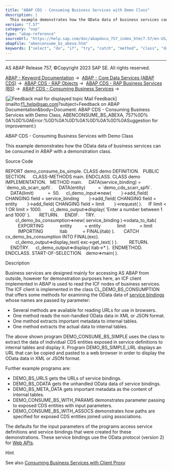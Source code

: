 ```yaml
---
title: "ABAP CDS - Consuming Business Services with Demo Class"
description: |
  This example demonstrates how the OData data of business services can be consumed in ABAP with a demonstration class. Source Code REPORT demo_consume_bs_simple. CLASS demo DEFINITION. PUBLIC SECTION. CLASS-METHODS main. ENDCLASS. CLASS demo IMPLEMENTATION. METHOD main. DATA(service_binding) = `
version: "7.57"
category: "oop"
type: "abap-reference"
sourceUrl: "https://help.sap.com/doc/abapdocu_757_index_htm/7.57/en-US/abenconsume_bs_abexa.htm"
abapFile: "abenconsume_bs_abexa.htm"
keywords: ["select", "do", "if", "try", "catch", "method", "class", "data", "internal-table", "abenconsume", "abexa"]
---
```


* * *

AS ABAP Release 757, ©Copyright 2023 SAP SE. All rights reserved.

[ABAP - Keyword Documentation](https://help.sap.com/doc/abapdocu_757_index_htm/7.57/en-US/abenabap.htm) →  [ABAP - Core Data Services (ABAP CDS)](https://help.sap.com/doc/abapdocu_757_index_htm/7.57/en-US/abencds.htm) →  [ABAP CDS - RAP Objects](https://help.sap.com/doc/abapdocu_757_index_htm/7.57/en-US/abencds_rap_objects.htm) →  [ABAP CDS - RAP Business Services (BS)](https://help.sap.com/doc/abapdocu_757_index_htm/7.57/en-US/abencds_business_services.htm) →  [ABAP CDS - Consuming Business Services](https://help.sap.com/doc/abapdocu_757_index_htm/7.57/en-US/abenservice_bindings_abexas.htm) → 

 [![](Mail.gif?object=Mail.gif&sap-language=EN "Feedback mail for displayed topic") Mail Feedback](mailto:f1_help@sap.com?subject=Feedback on ABAP Documentation&body=Document: ABAP CDS - Consuming Business Services with Demo Class, ABENCONSUME_BS_ABEXA, 757%0D%
0A%0D%0AError:%0D%0A%0D%0A%0D%0A%0D%0ASuggestion for improvement:)

ABAP CDS - Consuming Business Services with Demo Class

This example demonstrates how the OData data of business services can be consumed in ABAP with a demonstration class.

Source Code   

REPORT demo\_consume\_bs\_simple.
CLASS demo DEFINITION.
  PUBLIC SECTION.
    CLASS-METHODS main.
ENDCLASS.
CLASS demo IMPLEMENTATION.
  METHOD main.
    DATA(service\_binding) = \`demo\_sb\_scarr\_spfli\`.
    DATA(entity)          = \`demo\_cds\_scarr\_spfli\`.
    DATA(limit)           =  50.
    cl\_demo\_input=>new(
       )->add\_field( CHANGING field = service\_binding
       )->add\_field( CHANGING field = entity
       )->add\_field( CHANGING field = limit
       )->request( ).
    IF limit < 1 OR limit > 1000.
      cl\_demo\_output=>display( 'Enter a number between 1 and 1000' ).
      RETURN.
    ENDIF.
    TRY.
        cl\_demo\_bs\_consumption=>new( service\_binding )->odata\_to\_itab(
          EXPORTING
            entity          = entity
            limit           = limit
          IMPORTING
            itab            = FINAL(itab) ).
      CATCH cx\_demo\_bs\_consumption INTO FINAL(exc).
        cl\_demo\_output=>display\_text( exc->get\_text( ) ).
        RETURN.
    ENDTRY.
    cl\_demo\_output=>display( itab->\* ).  ENDMETHOD.
ENDCLASS.
START-OF-SELECTION.
  demo=>main( ).

Description   

Business services are designed mainly for accessing AS ABAP from outside, however for demonstration purposes here, an ICF client implemented in ABAP is used to read the ICF nodes of business services. The ICF client is implemented in the class CL\_DEMO\_BS\_CONSUMPTION that offers some methods for examining the OData data of [service bindings](https://help.sap.com/doc/abapdocu_757_index_htm/7.57/en-US/abenservice_binding_glosry.htm "Glossary Entry") whose names are passed by parameter:

-   Several methods are available for reading URLs for use in browsers.
-   One method reads the non-handled OData data in XML or JSON format.
-   One method extracts important metadata to internal tables.
-   One method extracts the actual data to internal tables.

The above shown program DEMO\_CONSUME\_BS\_SIMPLE uses the class to extract the data of individual CDS entities exposed in service definitions to internal tables and display it. Program DEMO\_BS\_SIMPLE\_URL displays an URL that can be copied and pasted to a web browser in order to display the OData data in XML or JSON format.

Further example programs are:

-   DEMO\_BS\_URLS gets the URLs of service bindings.
-   DEMO\_BS\_ODATA gets the unhandled OData data of service bindings.
-   DEMO\_BS\_META\_DATA gets important metadata as the content of internal tables.
-   DEMO\_CONSUME\_BS\_WITH\_PARAMS demonstrates parameter passing to exposed CDS entities with input parameters.
-   DEMO\_CONSUME\_BS\_WITH\_ASSOCS demonstrates how paths are specified for exposed CDS entities joined using associations.

The defaults for the input parameters of the programs access service definitions and service bindings that were created for these demonstrations. These service bindings use the OData protocol (version 2) for [Web APIs](https://help.sap.com/doc/abapdocu_757_index_htm/7.57/en-US/abenweb_api_glosry.htm "Glossary Entry").

Hint

See also [Consuming Business Services with Client Proxy](https://help.sap.com/doc/abapdocu_757_index_htm/7.57/en-US/abenconsume_bs_client_proxy_abexa.htm)